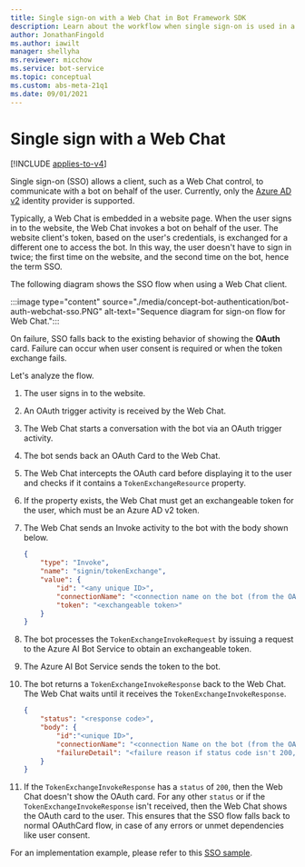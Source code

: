 ```yaml
---
title: Single sign-on with a Web Chat in Bot Framework SDK
description: Learn about the workflow when single sign-on is used in a bot and with a Web Chat client.
author: JonathanFingold
ms.author: iawilt
manager: shellyha
ms.reviewer: micchow
ms.service: bot-service
ms.topic: conceptual
ms.custom: abs-meta-21q1
ms.date: 09/01/2021
---
```


# Single sign with a Web Chat

[!INCLUDE [applies-to-v4](../includes/applies-to-v4-current.md)]

Single sign-on (SSO) allows a client, such as a Web Chat control, to communicate with a bot on behalf of the user. Currently, only the [Azure AD v2](bot-builder-concept-identity-providers.md#azure-active-directory-identity-provider) identity provider is supported.

Typically, a Web Chat is embedded in a website page. When the user signs in to the website, the Web Chat invokes a bot on behalf of the user. The website client's token, based on the user's credentials, is exchanged for a different one to access the bot. In this way, the user doesn't have to sign in twice; the first time on the website, and the second time on the bot, hence the term SSO.

The following diagram shows the SSO flow when using a Web Chat client.

:::image type="content" source="./media/concept-bot-authentication/bot-auth-webchat-sso.PNG" alt-text="Sequence diagram for sign-on flow for Web Chat.":::

On failure, SSO falls back to the existing behavior of showing the **OAuth** card. Failure can occur when user consent is required or when the token exchange fails.

Let's analyze the flow.

1. The user signs in to the website.
1. An OAuth trigger activity is received by the Web Chat.
1. The Web Chat starts a conversation with the bot via an OAuth trigger activity.
1. The bot sends back an OAuth Card to the Web Chat.
1. The Web Chat intercepts the OAuth card before displaying it to the user and checks if it contains a `TokenExchangeResource` property.
1. If the property exists, the Web Chat must get an exchangeable token for the user, which must be an Azure AD v2 token.
1. The Web Chat sends an Invoke activity to the bot with the body shown below.

    ```json
    {
        "type": "Invoke",
        "name": "signin/tokenExchange",
        "value": {
            "id": "<any unique ID>",
            "connectionName": "<connection name on the bot (from the OAuth Card)>",
            "token": "<exchangeable token>"
        }
    }
    ```

1. The bot processes the `TokenExchangeInvokeRequest` by issuing a request to the Azure AI Bot Service to obtain an exchangeable token.

1. The Azure AI Bot Service sends the token to the bot.

1. The bot returns a `TokenExchangeInvokeResponse` back to the Web Chat. The Web Chat waits until it receives the `TokenExchangeInvokeResponse`.

    ```json
    {
        "status": "<response code>",
        "body": {
            "id":"<unique ID>",
            "connectionName": "<connection Name on the bot (from the OAuth Card)>",
            "failureDetail": "<failure reason if status code isn't 200, null otherwise>"
        }
    }
    ```

1. If the `TokenExchangeInvokeResponse` has a `status` of `200`, then the Web Chat doesn't show the OAuth card. For any other `status` or if the `TokenExchangeInvokeResponse` isn't received, then the Web Chat shows the OAuth card to the user. This ensures that the SSO flow falls back to normal OAuthCard flow, in case of any errors or unmet dependencies like user consent.

For an implementation example, please refer to this [SSO sample](https://github.com/microsoft/BotFramework-WebChat/tree/master/samples/07.advanced-web-chat-apps/e.sso-on-behalf-of-authentication).
